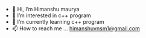 - 👋 Hi, I’m Himanshu maurya
- 👀 I’m interested in c++ program
- 🌱 I’m currently learning c++ program
- 📫 How to reach me ... himanshuvnsm1@gmail.com
<!---
Himanshu7072/Himanshu7072 is a ✨ special ✨ repository because its `README.md` (this file) appears on your GitHub profile.
You can click the Preview link to take a look at your changes.
--->
